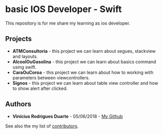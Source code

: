 # basic IOS Developer - Swift

This repository is for me share my learning as ios developer.

## Projects

* **ATMConsultoria** - this project we can learn about segues, stackview and layouts.
* **AlcoolOuGasolina** - this project we can learn about basics command using swift.
* **CaraOuCoroa** - this project we can learn about how to working with parameters between viewcontrollers.
* **Signos** - this project we can learn about table view controller and how to show alert after clicked.


## Authors

* **Vinícius Rodrigues Duarte** - 05/06/2018 - [My Github](https://github.com/viniciusrd)

See also the my list of [contributors](https://github.com/viniciusrd?tab=repositories).
